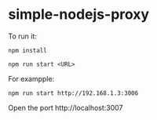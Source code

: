 # simple-nodejs-proxy
To run it:
  
`npm install`  

`npm run start <URL>`

For exampple:

`npm run start http://192.168.1.3:3006`

Open the port http://localhost:3007
